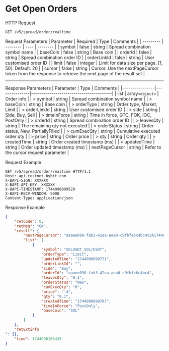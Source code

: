 # Get Open Orders

HTTP Request
```http
GET /v5/spread/order/realtime
```

Request Parameters
| Parameter | Required | Type | Comments |
| --------- | -------- | ---- | -------- |
| symbol | false | string | Spread combination symbol name |
| baseCoin | false | string | Base coin |
| orderId | false | string | Spread combination order ID |
| orderLinkId | false | string | User customised order ID |
| limit | false | integer | Limit for data size per page. [1, 50]. Default: 20 |
| cursor | false | string | Cursor. Use the nextPageCursor token from the response to retrieve the next page of the result set |

---


Response Parameters
| Parameter      | Type          | Comments                               |
|----------------|---------------|----------------------------------------|
| list           | array`<object>` | Order info                             |
| > symbol       | string        | Spread combination symbol name         |
| > baseCoin     | string        | Base coin                              |
| > orderType    | string        | Order type, Market, Limit              |
| > orderLinkId  | string        | User customised order ID               |
| > side         | string        | Side, Buy, Sell                        |
| > timeInForce  | string        | Time in force, GTC, FOK, IOC, PostOnly |
| > orderId      | string        | Spread combination order ID            |
| > leavesQty    | string        | The remaining qty not executed         |
| > orderStatus  | string        | Order status, New, PartiallyFilled     |
| > cumExecQty   | string        | Cumulative executed order qty          |
| > price        | string        | Order price                            |
| > qty          | string        | Order qty                              |
| > createdTime  | string        | Order created timestamp (ms)           |
| > updatedTime  | string        | Order updated timestamp (ms)           |
| nextPageCursor | string        | Refer to the cursor request parameter  |

Request Example
```http
GET /v5/spread/order/realtime HTTP/1.1
Host: api-testnet.bybit.com
X-BAPI-SIGN: XXXXXX
X-BAPI-API-KEY: XXXXXX
X-BAPI-TIMESTAMP: 1744096099520
X-BAPI-RECV-WINDOW: 5000
Content-Type: application/json
```

Response Example
```json
{
    "retCode": 0,
    "retMsg": "OK",
    "result": {
        "nextPageCursor": "aaaee090-fab3-42ea-aea0-c9fbfe6c4bc4%3A1744096099767%2Caaaee090-fab3-42ea-aea0-c9fbfe6c4bc4%3A1744096099767",
        "list": [
            {
                "symbol": "SOLUSDT_SOL/USDT",
                "orderType": "Limit",
                "updatedTime": "1744096099771",
                "orderLinkId": "",
                "side": "Buy",
                "orderId": "aaaee090-fab3-42ea-aea0-c9fbfe6c4bc4",
                "leavesQty": "0.1",
                "orderStatus": "New",
                "cumExecQty": "0",
                "price": "-4",
                "qty": "0.1",
                "createdTime": "1744096099767",
                "timeInForce": "PostOnly",
                "baseCoin": "SOL"
            }
        ]
    },
    "retExtinfo
": {},
    "time": 1744096103435
}
```

